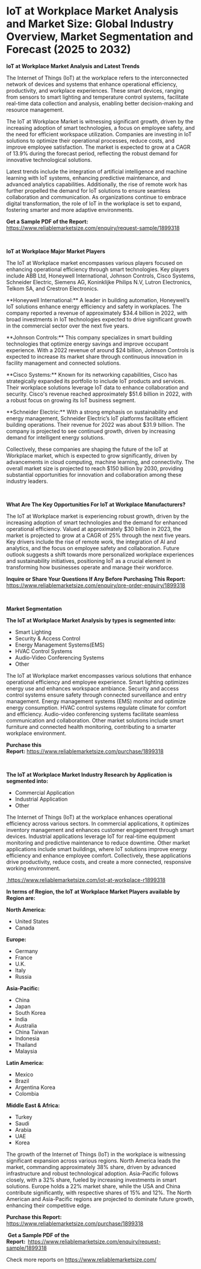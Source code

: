 <p><h1>IoT at Workplace Market Analysis and Market Size: Global Industry Overview, Market Segmentation and Forecast (2025 to 2032)</h1></p><p><strong>IoT at Workplace Market Analysis and Latest Trends</strong></p>
<p><p>The Internet of Things (IoT) at the workplace refers to the interconnected network of devices and systems that enhance operational efficiency, productivity, and workplace experiences. These smart devices, ranging from sensors to smart lighting and temperature control systems, facilitate real-time data collection and analysis, enabling better decision-making and resource management. </p><p>The IoT at Workplace Market is witnessing significant growth, driven by the increasing adoption of smart technologies, a focus on employee safety, and the need for efficient workspace utilization. Companies are investing in IoT solutions to optimize their operational processes, reduce costs, and improve employee satisfaction. The market is expected to grow at a CAGR of 13.9% during the forecast period, reflecting the robust demand for innovative technological solutions.</p><p>Latest trends include the integration of artificial intelligence and machine learning with IoT systems, enhancing predictive maintenance, and advanced analytics capabilities. Additionally, the rise of remote work has further propelled the demand for IoT solutions to ensure seamless collaboration and communication. As organizations continue to embrace digital transformation, the role of IoT in the workplace is set to expand, fostering smarter and more adaptive environments.</p></p>
<p><strong>Get a Sample PDF of the Report:&nbsp;</strong> <a href="https://www.reliablemarketsize.com/enquiry/request-sample/1899318?utm_campaign=1836&utm_medium=2&utm_source=Github&utm_content=ia&utm_term=15022025&utm_id=iot-at-workplace">https://www.reliablemarketsize.com/enquiry/request-sample/1899318</a></p>
<p>&nbsp;</p>
<p><strong>IoT at Workplace Major Market Players</strong></p>
<p><p>The IoT at Workplace market encompasses various players focused on enhancing operational efficiency through smart technologies. Key players include ABB Ltd, Honeywell International, Johnson Controls, Cisco Systems, Schneider Electric, Siemens AG, Koninklijke Philips N.V, Lutron Electronics, Telkom SA, and Crestron Electronics.</p><p>**Honeywell International:** A leader in building automation, Honeywell’s IoT solutions enhance energy efficiency and safety in workplaces. The company reported a revenue of approximately $34.4 billion in 2022, with broad investments in IoT technologies expected to drive significant growth in the commercial sector over the next five years.</p><p>**Johnson Controls:** This company specializes in smart building technologies that optimize energy savings and improve occupant experience. With a 2022 revenue of around $24 billion, Johnson Controls is expected to increase its market share through continuous innovation in facility management and connected solutions.</p><p>**Cisco Systems:** Known for its networking capabilities, Cisco has strategically expanded its portfolio to include IoT products and services. Their workplace solutions leverage IoT data to enhance collaboration and security. Cisco's revenue reached approximately $51.6 billion in 2022, with a robust focus on growing its IoT business segment.</p><p>**Schneider Electric:** With a strong emphasis on sustainability and energy management, Schneider Electric’s IoT platforms facilitate efficient building operations. Their revenue for 2022 was about $31.9 billion. The company is projected to see continued growth, driven by increasing demand for intelligent energy solutions.</p><p>Collectively, these companies are shaping the future of the IoT at Workplace market, which is expected to grow significantly, driven by advancements in cloud computing, machine learning, and connectivity. The overall market size is projected to reach $150 billion by 2030, providing substantial opportunities for innovation and collaboration among these industry leaders.</p></p>
<p>&nbsp;</p>
<p><strong>What Are The Key Opportunities For IoT at Workplace Manufacturers?</strong></p>
<p><p>The IoT at Workplace market is experiencing robust growth, driven by the increasing adoption of smart technologies and the demand for enhanced operational efficiency. Valued at approximately $30 billion in 2023, the market is projected to grow at a CAGR of 25% through the next five years. Key drivers include the rise of remote work, the integration of AI and analytics, and the focus on employee safety and collaboration. Future outlook suggests a shift towards more personalized workplace experiences and sustainability initiatives, positioning IoT as a crucial element in transforming how businesses operate and manage their workforce.</p></p>
<p><strong>Inquire or Share Your Questions If Any Before Purchasing This Report:</strong> <a href="https://www.reliablemarketsize.com/enquiry/pre-order-enquiry/1899318?utm_campaign=1836&utm_medium=2&utm_source=Github&utm_content=ia&utm_term=15022025&utm_id=iot-at-workplace">https://www.reliablemarketsize.com/enquiry/pre-order-enquiry/1899318</a></p>
<p>&nbsp;</p>
<p><strong>Market Segmentation</strong></p>
<p><strong>The IoT at Workplace Market Analysis by types is segmented into:</strong></p>
<p><ul><li>Smart Lighting</li><li>Security & Access Control</li><li>Energy Management Systems(EMS)</li><li>HVAC Control Systems</li><li>Audio-Video Conferencing Systems</li><li>Other</li></ul></p>
<p><p>The IoT at Workplace market encompasses various solutions that enhance operational efficiency and employee experience. Smart lighting optimizes energy use and enhances workspace ambiance. Security and access control systems ensure safety through connected surveillance and entry management. Energy management systems (EMS) monitor and optimize energy consumption. HVAC control systems regulate climate for comfort and efficiency. Audio-video conferencing systems facilitate seamless communication and collaboration. Other market solutions include smart furniture and connected health monitoring, contributing to a smarter workplace environment.</p></p>
<p><strong>Purchase this Report:&nbsp;</strong><a href="https://www.reliablemarketsize.com/purchase/1899318?utm_campaign=1836&utm_medium=2&utm_source=Github&utm_content=ia&utm_term=15022025&utm_id=iot-at-workplace">https://www.reliablemarketsize.com/purchase/1899318</a></p>
<p>&nbsp;</p>
<p><strong>The IoT at Workplace Market Industry Research by Application is segmented into:</strong></p>
<p><ul><li>Commercial Application</li><li>Industrial Application</li><li>Other</li></ul></p>
<p><p>The Internet of Things (IoT) at the workplace enhances operational efficiency across various sectors. In commercial applications, it optimizes inventory management and enhances customer engagement through smart devices. Industrial applications leverage IoT for real-time equipment monitoring and predictive maintenance to reduce downtime. Other market applications include smart buildings, where IoT solutions improve energy efficiency and enhance employee comfort. Collectively, these applications drive productivity, reduce costs, and create a more connected, responsive working environment. </p></p>
<p><a href="https://www.reliablemarketsize.com/iot-at-workplace-r1899318?utm_campaign=1836&utm_medium=2&utm_source=Github&utm_content=ia&utm_term=15022025&utm_id=iot-at-workplace">&nbsp;https://www.reliablemarketsize.com/iot-at-workplace-r1899318</a></p>
<p><strong>In terms of Region, the IoT at Workplace Market Players available by Region are:</strong></p>
<p>
    <p> <strong> North America: </strong>
        <ul>
            <li>United States</li>
            <li>Canada</li>
        </ul>
        </p> 
    <p> <strong> Europe: </strong>
        <ul>
            <li>Germany</li>
            <li>France</li>
            <li>U.K.</li>
            <li>Italy</li>
            <li>Russia</li>
        </ul>
        </p> 
    <p> <strong> Asia-Pacific: </strong>
        <ul>
            <li>China</li>
            <li>Japan</li>
            <li>South Korea</li>
            <li>India</li>
            <li>Australia</li>
            <li>China Taiwan</li>
            <li>Indonesia</li>
            <li>Thailand</li>
            <li>Malaysia</li>
        </ul>
        </p> 
    <p> <strong> Latin America: </strong>
        <ul>
            <li>Mexico</li>
            <li>Brazil</li>
            <li>Argentina Korea</li>
            <li>Colombia</li>
        </ul>
        </p> 
    <p> <strong> Middle East & Africa: </strong>
        <ul>
            <li>Turkey</li>
            <li>Saudi</li>
            <li>Arabia</li>
            <li>UAE</li>
            <li>Korea</li>
        </ul>
    </p>
    </p>
<p><p>The growth of the Internet of Things (IoT) in the workplace is witnessing significant expansion across various regions. North America leads the market, commanding approximately 38% share, driven by advanced infrastructure and robust technological adoption. Asia-Pacific follows closely, with a 32% share, fueled by increasing investments in smart solutions. Europe holds a 22% market share, while the USA and China contribute significantly, with respective shares of 15% and 12%. The North American and Asia-Pacific regions are projected to dominate future growth, enhancing their competitive edge.</p></p>
<p><strong>Purchase this Report: </strong><a href="https://www.reliablemarketsize.com/purchase/1899318?utm_campaign=1836&utm_medium=2&utm_source=Github&utm_content=ia&utm_term=15022025&utm_id=iot-at-workplace">https://www.reliablemarketsize.com/purchase/1899318</a></p>
<p>&nbsp;<strong>Get a Sample PDF of the Report:&nbsp;&nbsp;</strong><a href="https://www.reliablemarketsize.com/enquiry/request-sample/1899318?utm_campaign=1836&utm_medium=2&utm_source=Github&utm_content=ia&utm_term=15022025&utm_id=iot-at-workplace">https://www.reliablemarketsize.com/enquiry/request-sample/1899318</a></p>
<p><strong></strong></p>
<p>Check more reports on <a href="https://www.reliablemarketsize.com/?utm_campaign=1836&utm_medium=2&utm_source=Github&utm_content=ia&utm_term=15022025&utm_id=iot-at-workplace">https://www.reliablemarketsize.com/</a></p>